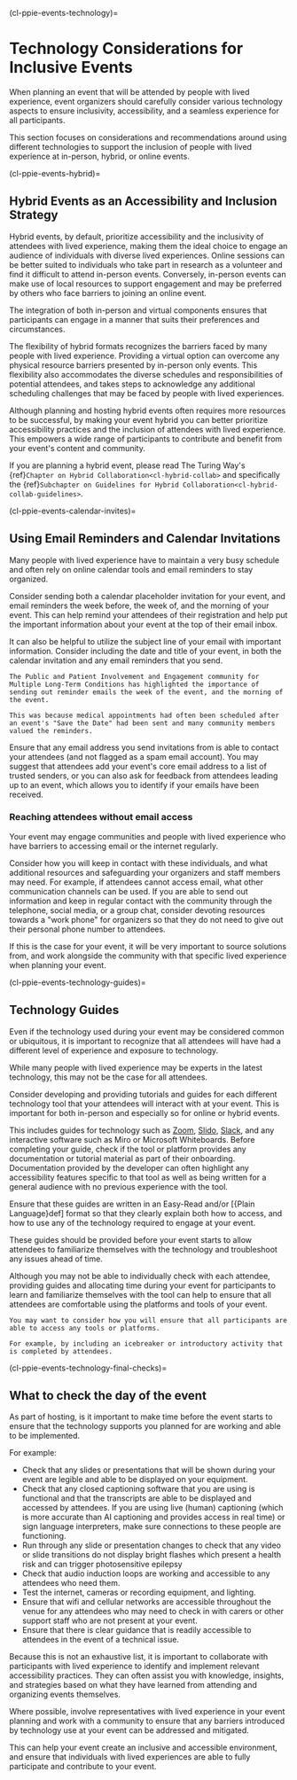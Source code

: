 (cl-ppie-events-technology)=
# Technology Considerations for Inclusive Events
When planning an event that will be attended by people with lived experience, event organizers should carefully consider various technology aspects to ensure inclusivity, accessibility, and a seamless experience for all participants. 

This section focuses on considerations and recommendations around using different technologies to support the inclusion of people with lived experience at in-person, hybrid, or online events. 

(cl-ppie-events-hybrid)=
## Hybrid Events as an Accessibility and Inclusion Strategy
Hybrid events, by default, prioritize accessibility and the inclusivity of attendees with lived experience, making them the ideal choice to engage an audience of individuals with diverse lived experiences. 
Online sessions can be better suited to individuals who take part in research as a volunteer and find it difficult to attend in-person events. 
Conversely, in-person events can make use of local resources to support engagement and may be preferred by others who face barriers to joining an online event.

The integration of both in-person and virtual components ensures that participants can engage in a manner that suits their preferences and circumstances.

The flexibility of hybrid formats recognizes the barriers faced by many people with lived experience. 
Providing a virtual option can overcome any physical resource barriers presented by in-person only events. 
This flexibility also accommodates the diverse schedules and responsibilities of potential attendees, and takes steps to acknowledge any additional scheduling challenges that may be faced by people with lived experiences.

Although planning and hosting hybrid events often requires more resources to be successful, by making your event hybrid you can better prioritize accessibility practices and the inclusion of attendees with lived experience.
This empowers a wide range of participants to contribute and benefit from your event's content and community.

If you are planning a hybrid event, please read The Turing Way's {ref}`Chapter on Hybrid Collaboration<cl-hybrid-collab>` and specifically the {ref}`Subchapter on Guidelines for Hybrid Collaboration<cl-hybrid-collab-guidelines>`.

(cl-ppie-events-calendar-invites)=
## Using Email Reminders and Calendar Invitations
Many people with lived experience have to maintain a very busy schedule and often rely on online calendar tools and email reminders to stay organized. 

Consider sending both a calendar placeholder invitation for your event, and email reminders the week before, the week of, and the morning of your event. 
This can help remind your attendees of their registration and help put the important information about your event at the top of their email inbox.

It can also be helpful to utilize the subject line of your email with important information. 
Consider including the date and title of your event, in both the calendar invitation and any email reminders that you send. 

```{note}
The Public and Patient Involvement and Engagement community for Multiple Long-Term Conditions has highlighted the importance of sending out reminder emails the week of the event, and the morning of the event. 

This was because medical appointments had often been scheduled after an event's "Save the Date" had been sent and many community members valued the reminders. 
```

Ensure that any email address you send invitations from is able to contact your attendees (and not flagged as a spam email account). 
You may suggest that attendees add your event's core email address to a list of trusted senders, or you can also ask for feedback from attendees leading up to an event, which allows you to identify if your emails have been received. 

### Reaching attendees without email access
Your event may engage communities and people with lived experience who have barriers to accessing email or the internet regularly. 

Consider how you will keep in contact with these individuals, and what additional resources and safeguarding your organizers and staff members may need. 
For example, if attendees cannot access email, what other communication channels can be used. 
If you are able to send out information and keep in regular contact with the community through the telephone, social media, or a group chat, consider devoting resources towards a "work phone" for organizers so that they do not need to give out their personal phone number to attendees.

If this is the case for your event, it will be very important to source solutions from, and work alongside the community with that specific lived experience when planning your event. 


(cl-ppie-events-technology-guides)=
## Technology Guides
Even if the technology used during your event may be considered common or ubiquitous, it is important to recognize that all attendees will have had a different level of experience and exposure to technology. 

While many people with lived experience may be experts in the latest technology, this may not be the case for all attendees. 

Consider developing and providing tutorials and guides for each different technology tool that your attendees will interact with at your event. 
This is important for both in-person and especially so for online or hybrid events. 

This includes guides for technology such as [Zoom](https://zoom.us/), [Slido](https://www.slido.com), [Slack](https://slack.com/), and any interactive software such as Miro or Microsoft Whiteboards. 
Before completing your guide, check if the tool or platform provides any documentation or tutorial material as part of their onboarding. 
Documentation provided by the developer can often highlight any accessibility features specific to that tool as well as being written for a general audience with no previous experience with the tool.

Ensure that these guides are written in an Easy-Read and/or [{Plain Language}def<Plain Language>] format so that they clearly explain both how to access, and how to use any of the technology required to engage at your event.

These guides should be provided before your event starts to allow attendees to familiarize themselves with the technology and troubleshoot any issues ahead of time. 

Although you may not be able to individually check with each attendee, providing guides and allocating time during your event for participants to learn and familiarize themselves with the tool can help to ensure that all attendees are comfortable using the platforms and tools of your event. 

```{tip}
You may want to consider how you will ensure that all participants are able to access any tools or platforms.

For example, by including an icebreaker or introductory activity that is completed by attendees. 
```

(cl-ppie-events-technology-final-checks)=
## What to check the day of the event
As part of hosting, is it important to make time before the event starts to ensure that the technology supports you planned for are working and able to be implemented. 

For example:
* Check that any slides or presentations that will be shown during your event are legible and able to be displayed on your equipment. 
* Check that any closed captioning software that you are using is functional and that the transcripts are able to be displayed and accessed by attendees.
   If you are using live (human) captioning (which is more accurate than AI captioning and provides access in real time) or sign language interpreters, make sure connections to these people are functioning.
* Run through any slide or presentation changes to check that any video or slide transitions do not display bright flashes which present a health risk and can trigger photosensitive epilepsy
* Check that audio induction loops are working and accessible to any attendees who need them.
* Test the internet, cameras or recording equipment, and lighting. 
* Ensure that wifi and cellular networks are accessible throughout the venue for any attendees who may need to check in with carers or other support staff who are not present at your event. 
* Ensure that there is clear guidance that is readily accessible to attendees in the event of a technical issue. 


Because this is not an exhaustive list, it is important to collaborate with participants with lived experience to identify and implement relevant accessibility practices. 
They can often assist you with knowledge, insights, and strategies based on what they have learned from attending and organizing events themselves.

Where possible, involve representatives with lived experience in your event planning and work with a community to ensure that any barriers introduced by technology use at your event can be addressed and mitigated. 

This can help your event create an inclusive and accessible environment, and ensure that individuals with lived experiences are able to fully participate and contribute to your event.


